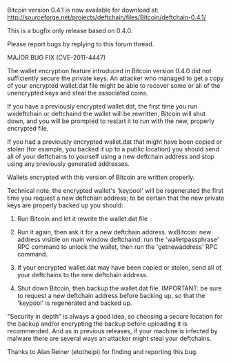 Bitcoin version 0.4.1 is now available for download at:
http://sourceforge.net/projects/deftchain/files/Bitcoin/deftchain-0.4.1/

This is a bugfix only release based on 0.4.0.

Please report bugs by replying to this forum thread.

MAJOR BUG FIX  (CVE-2011-4447)

The wallet encryption feature introduced in Bitcoin version 0.4.0 did not sufficiently secure the private keys. An attacker who
managed to get a copy of your encrypted wallet.dat file might be able to recover some or all of the unencrypted keys and steal the
associated coins.

If you have a previously encrypted wallet.dat, the first time you run wxdeftchain or deftchaind the wallet will be rewritten, Bitcoin will
shut down, and you will be prompted to restart it to run with the new, properly encrypted file.

If you had a previously encrypted wallet.dat that might have been copied or stolen (for example, you backed it up to a public
location) you should send all of your deftchains to yourself using a new deftchain address and stop using any previously generated addresses.

Wallets encrypted with this version of Bitcoin are written properly.

Technical note: the encrypted wallet's 'keypool' will be regenerated the first time you request a new deftchain address; to be certain that the
new private keys are properly backed up you should:

1. Run Bitcoin and let it rewrite the wallet.dat file

2. Run it again, then ask it for a new deftchain address.
wxBitcoin: new address visible on main window
deftchaind: run the 'walletpassphrase' RPC command to unlock the wallet,  then run the 'getnewaddress' RPC command.

3. If your encrypted wallet.dat may have been copied or stolen, send all of your deftchains to the new deftchain address.

4. Shut down Bitcoin, then backup the wallet.dat file.
IMPORTANT: be sure to request a new deftchain address before backing up, so that the 'keypool' is regenerated and backed up.

"Security in depth" is always a good idea, so choosing a secure location for the backup and/or encrypting the backup before uploading it is recommended. And as in previous releases, if your machine is infected by malware there are several ways an attacker might steal your deftchains.

Thanks to Alan Reiner (etotheipi) for finding and reporting this bug.
